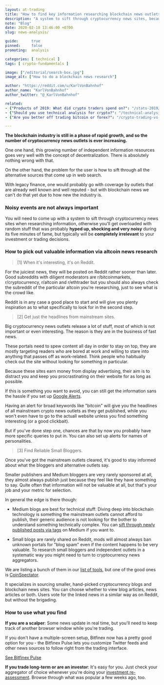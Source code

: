 ```yaml
---
layout: at-trading
title: "How to find key information researching blockchain news outlets"
description: "A system to sift through cryptocurrency news sites, because otherwise you'll get overloaded with random stuff that was probably very noisy during its five minutes of fame, but will be completely irrelevant to your investment or trading decisions."
note: "Blog"
date: 2020-02-10 13:46:00 +0700
slug: news-analysis/

guide:      true
pinned:     false
promoting:  analysis

categories: [ technical ]
tags: [ crypto-fundamentals ]

image: ["/editorial/search-box.jpg"]
image_alt: ["How to do a blockchain news research"]

author: "https://reddit.com/u/KarlVonBahnhof"
author_name: "KarlVonBahnhof"
author_twitter: "@_KarlVonBahnhof"

related:
- {"Products of 2019: What did crypto traders spend on?": "/stats-2019/"}
- {"Should you use technical analysis for crypto?": "/technical-analysis/"}
- {"Are you better off trading bitcoin or forex?": "/crypto-trading-vs-forex-trading-review/"}

---
```


**The blockchain industry is still in a phase of rapid growth, and so the number of cryptocurrency news outlets is ever increasing.**

One one hand, this growing number of independent information resources goes very well with the concept of decentralization. There is absolutely nothing wrong with that.

On the other hand, the problem for the user is how to sift through all the alternative sources that come up in web search.

With legacy finance, one would probably go with coverage by outlets that are already well known and well reputed - but with blockchain news we can't do that yet due to how new the industry is.

### Noisy events are not always important

You will need to come up with a system to sift through cryptocurrency news sites when researching information, otherwise you'll get overloaded with random stuff that was probably **hyped up, shocking and very noisy** during its five minutes of fame, but typically will be **completely irrelevant** to your investment or trading decisions.

### How to pick out valuable information via altcoin news research


> [1] When it's interesting, it's on Reddit.

For the juiciest news, they will be posted on Reddit rather sooner than later. Good subreddits with diligent moderators are r/bitcoinmarkets, r/cryptocurrency, r/altcoin and r/ethtrader but you should also always check the subreddit of the particular altcoin you're researching, just to see what is the crowd like.

Reddit is in any case a good place to start and will give you plenty inspiration as to what specifically to look for in the second step.

> [2] Get just the headlines from mainstream sites.

Big cryptocurrency news outlets release a lot of stuff, most of which is not important or even interesting. The reason is they are in the business of fast news.

These portals need to spew content all day in order to stay on top, they are mostly targeting readers who are bored at work and willing to stare into anything that passes off as work-related. Think people who habitually check out the site without looking for something in particular.

Because these sites earn money from display advertising, their aim is to distract you and keep you procrastinating on their website for as long as possible.

If this is something you want to avoid, you can still get the information sans the hassle if you set up [Google Alerts](https://www.google.com/alerts).

Having an alert for broad keywords like "bitcoin" will give you the headlines of all mainstream crypto news outlets as they get published, while you won't even have to go to the actuall website unless you find something interesting (or a good clickbait).

But if you've done step one, chances are that by now you probably have more specific queries to put in. You can also set up alerts for names of personalities.

> [3] Find Reliable Small Bloggers.

Once you've got the mainstream outlets cleared, it's good to stay informed about what the bloggers and alternative outlets say.

Smaller publishers and Medium bloggers are very rarely sponsored at all, they almost always publish just because they feel like they have something to say. Quite often that information will not be valuable at all, but that's your job and your metric for selection.

In general the edge is there though:

* Medium blogs are best for technical stuff: Diving deep into blockchain technology is something the mainstream outlets cannot afford to publish, their generic audience is not looking for the bother to understand something technically complex. You can [sift through newly published posts via tags](https://medium.com/tag/bitcoin) on Medium if you want to.

* Small blogs are rarely shared on Reddit, mods will almost always ban unknown portals for "blog spam" even if the content happens to be very valuable. To research small bloggers and independent outlets in a systematic way you might need to turn to cryptocurrency news aggregators.

We are listing a bunch of them in our [list of tools](/tools/), but one of the good ones is [CoinSpectator](/tools/#crypto-news-aggregators).

It specializes in sourcing smaller, hand-picked cryptocurrency blogs and blockchain news sites. You can choose whether to view blog articles, news articles or both. Users vote for the linked news in a similar way as on Reddit, but without the brigading.

### How to use what you find

**If you are a scalper**: Some news update in real time, but you'll need to keep track of another browser window while you're trading.

If you don't have a multiple-screen setup, Bitfinex now has a pretty good option for you - the Bitfinex Pulse lets you customize Twitter feeds and other news sources to follow right from the trading interface.

<p><a class="btn" href="http://bit.ly/the-cat-mouse-game">See Bitfinex Pulse</a></p>

**If you trade long-term or are an investor**: It's easy for you. Just check your aggregator of choice whenever you're doing your [investment re-assessment](/strategy/crypto-investment/). Browse through what was popular a few weeks ago, too.
